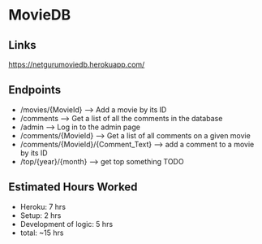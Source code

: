 # MovieDB

## Links ##
https://netgurumoviedb.herokuapp.com/

## Endpoints ## 
* /movies/{MovieId} --> Add a movie by its ID
* /comments --> Get a list of all the comments in the database
* /admin --> Log in to the admin page
* /comments/{MovieId} --> Get a list of all comments on a given movie
* /comments/{MovieId}/{Comment_Text} --> add a comment to a movie by its ID
* /top/{year}/{month} --> get top something TODO

## Estimated Hours Worked ##
* Heroku: 7 hrs
* Setup: 2 hrs
* Development of logic: 5 hrs
* total: ~15 hrs